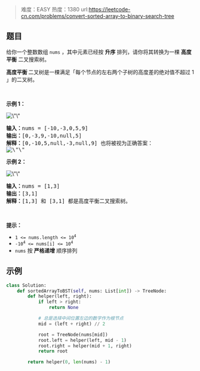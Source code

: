 > 难度：EASY
> 热度：1380
> url:https://leetcode-cn.com/problems/convert-sorted-array-to-binary-search-tree

## 题目

<p>给你一个整数数组 <code>nums</code> ，其中元素已经按 <strong>升序</strong> 排列，请你将其转换为一棵 <strong>高度平衡</strong> 二叉搜索树。</p>

<p><strong>高度平衡 </strong>二叉树是一棵满足「每个节点的左右两个子树的高度差的绝对值不超过 1 」的二叉树。</p>

<p> </p>

<p><strong>示例 1：</strong></p>
<img alt=\"\" src=\"https://assets.leetcode.com/uploads/2021/02/18/btree1.jpg\" style=\"width: 302px; height: 222px;\" />
<pre>
<strong>输入：</strong>nums = [-10,-3,0,5,9]
<strong>输出：</strong>[0,-3,9,-10,null,5]
<strong>解释：</strong>[0,-10,5,null,-3,null,9] 也将被视为正确答案：
<img alt=\"\" src=\"https://assets.leetcode.com/uploads/2021/02/18/btree2.jpg\" style=\"width: 302px; height: 222px;\" />
</pre>

<p><strong>示例 2：</strong></p>
<img alt=\"\" src=\"https://assets.leetcode.com/uploads/2021/02/18/btree.jpg\" style=\"width: 342px; height: 142px;\" />
<pre>
<strong>输入：</strong>nums = [1,3]
<strong>输出：</strong>[3,1]
<strong>解释：</strong>[1,3] 和 [3,1] 都是高度平衡二叉搜索树。
</pre>

<p> </p>

<p><strong>提示：</strong></p>

<ul>
	<li><code>1 <= nums.length <= 10<sup>4</sup></code></li>
	<li><code>-10<sup>4</sup> <= nums[i] <= 10<sup>4</sup></code></li>
	<li><code>nums</code> 按 <strong>严格递增</strong> 顺序排列</li>
</ul>

## 示例

```python
class Solution:
    def sortedArrayToBST(self, nums: List[int]) -> TreeNode:
        def helper(left, right):
            if left > right:
                return None

            # 总是选择中间位置左边的数字作为根节点
            mid = (left + right) // 2

            root = TreeNode(nums[mid])
            root.left = helper(left, mid - 1)
            root.right = helper(mid + 1, right)
            return root

        return helper(0, len(nums) - 1)
```
